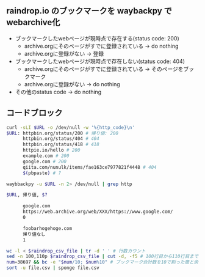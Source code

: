 ## raindrop.io のブックマークを waybackpy でwebarchive化
- ブックマークしたwebページが現時点で存在する(status code: 200)
    - archive.orgにそのページがすでに登録されている → do nothing
    - archive.orgに登録がない → 登録
- ブックマークしたwebページが現時点で存在しない(status code: 404)
    - archive.orgにそのページがすでに登録されている → そのページをブックマーク
    - archive.orgに登録がない → do nothing
- その他のstatus code → do nothing

## コードブロック
```sh
curl -sLI $URL -o /dev/null -w '%{http_code}\n'
$URL: httpbin.org/status/200 # 帰り値: 200
      httpbin.org/status/404 # 404
      httpbin.org/status/418 # 418
      httpie.io/hello # 200
      example.com # 200
      google.com # 200
      qiita.com/nunulk/items/fae163ce7977821f4448 # 404
      $(pbpaste) # ?

waybbackpy -u $URL -n 2> /dev/null | grep http

$URL, 帰り値, $?

      google.com
      https://web.archive.org/web/XXX/https://www.google.com/
      0

      foobarhogehoge.com
      帰り値なし
      1

wc -l < $raindrop_csv_file | tr -d ' ' # 行数カウント
sed -n 100,110p $raindrop_csv_file | cut -d, -f5 # 100行目から110行目までを抜き出し、url項目だけを表示
num=38697 && bc -e "$num/10; $num%10" # ブックマーク合計数を10で割った商と余り
sort -u file.csv | sponge file.csv
```
